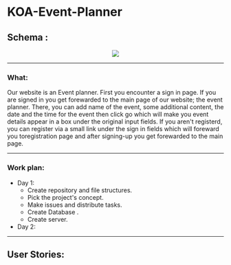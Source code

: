 # KOA-Event-Planner


## Schema :
 
<p align="center">
<img src = "http://www2.0zz0.com/2018/08/07/13/832169856.png" >
</p>

---

### What:
Our website is an Event planner. First you encounter a sign in page. If you are signed in you get forewarded to the main page of our website; the event planner. There, you can add name of the event, some additional content, the date and
the time for the event then click go which will make you event details appear in a box under the original input fields. If you 
aren't registerd, you can register via a small link under the sign in fields which will foreward you toregistration page and after signing-up you get forewarded to the main page. 

---

### Work plan:
* Day 1:
  * Create repository and file structures.
  * Pick the project's concept.
  * Make issues and distribute tasks.
  * Create Database .
  * Create server.
* Day 2:


---
## User Stories: 



